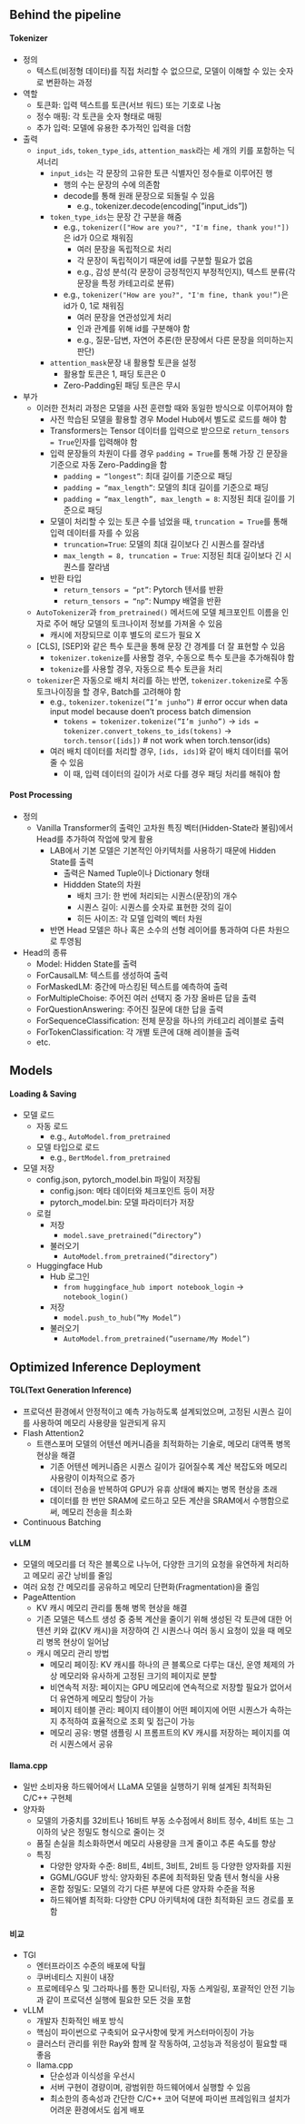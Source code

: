 ## Behind the pipeline

#### Tokenizer

- 정의
    - 텍스트(비정형 데이터)를 직접 처리할 수 없으므로, 모델이 이해할 수 있는 숫자로 변환하는 과정
- 역할
    - 토큰화: 입력 텍스트를 토큰(서브 워드) 또는 기호로 나눔
    - 정수 매핑: 각 토큰을 숫자 형태로 매핑
    - 추가 입력: 모델에 유용한 추가적인 입력을 더함
- 출력
    - `input_ids`, `token_type_ids`, `attention_mask`라는 세 개의 키를 포함하는 딕셔너리
        - `input_ids`는 각 문장의 고유한 토큰 식별자인 정수들로 이루어진 행
            - 행의 수는 문장의 수에 의존함
            - decode를 통해 원래 문장으로 되돌릴 수 있음
                - e.g., tokenizer.decode(encoding[”input_ids”])
        - `token_type_ids`는 문장 간 구분을 해줌
            - e.g., `tokenizer(["How are you?", "I'm fine, thank you!"])`은 id가 0으로 채워짐
                - 여러 문장을 독립적으로 처리
                - 각 문장이 독립적이기 때문에 id를 구분할 필요가 없음
                - e.g., 감성 분석(각 문장이 긍정적인지 부정적인지), 텍스트 분류(각 문장을 특정 카테고리로 분류)
            - e.g., `tokenizer("How are you?", "I'm fine, thank you!”)`은 id가 0, 1로 채워짐
                - 여러 문장을 연관성있게 처리
                - 인과 관계를 위해 id를 구분해야 함
                - e.g., 질문-답변, 자연어 추론(한 문장에서 다른 문장을 의미하는지 판단)
        - `attention_mask`문장 내 활용할 토큰을 설정
            - 활용할 토큰은 1, 패딩 토큰은 0
            - Zero-Padding된 패딩 토큰은 무시
- 부가
    - 이러한 전처리 과정은 모델을 사전 훈련할 때와 동일한 방식으로 이루어져야 함
        - 사전 학습된 모델을 활용할 경우 Model Hub에서 별도로 로드를 해야 함
        - Transformers는 Tensor 데이터를 입력으로 받으므로 `return_tensors = True`인자를 입력해야 함
        - 입력 문장들의 차원이 다를 경우 `padding = True`를 통해 가장 긴 문장을 기준으로 자동 Zero-Padding을 함
            - `padding = “longest”`: 최대 길이를 기준으로 패딩
            - `padding = “max_length”`: 모델의 최대 길이를 기준으로 패딩
            - `padding = “max_length”, max_length = 8`: 지정된 최대 길이를 기준으로 패딩
        - 모델이 처리할 수 있는 토큰 수를 넘었을 때, `truncation = True`를 통해 입력 데이터를 자를 수 있음
            - `truncation=True`: 모델의 최대 길이보다 긴 시퀀스를 잘라냄
            - `max_length = 8, truncation = True`: 지정된 최대 길이보다 긴 시퀀스를 잘라냄
        - 반환 타입
            - `return_tensors = “pt”`: Pytorch 텐서를 반환
            - `return_tensors = “np”`: Numpy 배열을 반환
    - `AutoTokenizer`과 `from_pretrained()` 메서드에 모델 체크포인트 이름을 인자로 주어 해당 모델의 토크나이저 정보를 가져올 수 있음
        - 캐시에 저장되므로 이후 별도의 로드가 필요 X
    - [CLS], [SEP]와 같은 특수 토큰을 통해 문장 간 경계를 더 잘 표현할 수 있음
        - `tokenizer.tokenize`를 사용할 경우, 수동으로 특수 토큰을 추가해줘야 함
        - `tokenize`를 사용할 경우, 자동으로 특수 토큰을 처리
    - `tokenizer`은 자동으로 배치 처리를 하는 반면, `tokenizer.tokenize`로 수동 토크나이징을 할 경우, Batch를 고려해야 함
        - e.g., `tokenizer.tokenize(”I’m junho”)` # error occur when data input model because doen’t process batch dimension
            - `tokens = tokenizer.tokenize(”I’m junho”)` → `ids = tokenizer.convert_tokens_to_ids(tokens)` → `torch.tensor([ids])` # not work when torch.tensor(ids)
        - 여러 배치 데이터를 처리할 경우, `[ids, ids]`와 같이 배치 데이터를 묶어줄 수 있음
            - 이 때, 입력 데이터의 길이가 서로 다를 경우 패딩 처리를 해줘야 함

#### Post Processing

- 정의
    - Vanilla Transformer의 출력인 고차원 특징 벡터(Hidden-State라 불림)에서 Head를 추가하여 작업에 맞게 활용
        - LAB에서 기본 모델은 기본적인 아키텍처를 사용하기 때문에 Hidden State를 출력
            - 출력은 Named Tuple이나 Dictionary 형태
            - Hiddden State의 차원
                - 배치 크기: 한 번에 처리되는 시퀀스(문장)의 개수
                - 시퀀스 길이: 시퀀스를 숫자로 표현한 것의 길이
                - 히든 사이즈: 각 모델 입력의 벡터 차원
        - 반면 Head 모델은 하나 혹은 소수의 선형 레이어를 통과하여 다른 차원으로 투영됨
- Head의 종류
    - Model: Hidden State를 출력
    - ForCausalLM: 텍스트를 생성하여 출력
    - ForMaskedLM: 중간에 마스킹된 텍스트를 예측하여 출력
    - ForMultipleChoise: 주어진 여러 선택지 중 가장 올바른 답을 출력
    - ForQuestionAnswering: 주어진 질문에 대한 답을 출력
    - ForSequenceClassification: 전체 문장을 하나의 카테고리 레이블로 출력
    - ForTokenClassification: 각 개별 토큰에 대해 레이블을 출력
    - etc.

## Models

#### Loading & Saving

- 모델 로드
    - 자동 로드
        - e.g., `AutoModel.from_pretrained`
    - 모델 타입으로 로드
        - e.g., `BertModel.from_pretrained`
- 모델 저장
    - config.json, pytorch_model.bin 파일이 저장됨
        - config.json: 메타 데이터와 체크포인트 등이 저장
        - pytorch_model.bin: 모델 파라미터가 저장
    - 로컬
        - 저장
            - `model.save_pretrained(”directory”)`
        - 불러오기
            - `AutoModel.from_pretrained(”directory”)`
    - Huggingface Hub
        - Hub 로그인
            - `from huggingface_hub import notebook_login` → `notebook_login()`
        - 저장
            - `model.push_to_hub(”My Model”)`
        - 불러오기
            - `AutoModel.from_pretrained(”username/My Model”)`

## Optimized Inference Deployment


#### TGL(Text Generation Inference)

- 프로덕션 환경에서 안정적이고 예측 가능하도록 설계되었으며, 고정된 시퀀스 길이를 사용하여 메모리 사용량을 일관되게 유지
- Flash Attention2
    - 트랜스포머 모델의 어텐션 메커니즘을 최적화하는 기술로, 메모리 대역폭 병목 현상을 해결
        - 기존 어텐션 메커니즘은 시퀀스 길이가 길어질수록 계산 복잡도와 메모리 사용량이 이차적으로 증가
        - 데이터 전송을 반복하여 GPU가 유휴 상태에 빠지는 병목 현상을 초래
        - 데이터를 한 번만 SRAM에 로드하고 모든 계산을 SRAM에서 수행함으로써, 메모리 전송을 최소화
- Continuous Batching

#### vLLM

- 모델의 메모리를 더 작은 블록으로 나누어, 다양한 크기의 요청을 유연하게 처리하고 메모리 공간 낭비를 줄임
- 여러 요청 간 메모리를 공유하고 메모리 단편화(Fragmentation)을 줄임
- PageAttention
    - KV 캐시 메모리 관리를 통해 병목 현상을 해결
    - 기존 모델은 텍스트 생성 중 중복 계산을 줄이기 위해 생성된 각 토큰에 대한 어텐션 키와 값(KV 캐시)을 저장하여 긴 시퀀스나 여러 동시 요청이 있을 때 메모리 병목 현상이 일어남
    - 캐시 메모리 관리 방법
        - 메모리 페이징: KV 캐시를 하나의 큰 블록으로 다루는 대신, 운영 체제의 가상 메모리와 유사하게 고정된 크기의 페이지로 분할
        - 비연속적 저장: 페이지는 GPU 메모리에 연속적으로 저장할 필요가 없어서 더 유연하게 메모리 할당이 가능
        - 페이지 테이블 관리: 페이지 테이블이 어떤 페이지에 어떤 시퀀스가 속하는지 추적하여 효율적으로 조회 및 접근이 가능
        - 메모리 공유: 병렬 샘플링 시 프롬프트의 KV 캐시를 저장하는 페이지를 여러 시퀀스에서 공유

#### llama.cpp

- 일반 소비자용 하드웨어에서 LLaMA 모델을 실행하기 위해 설계된 최적화된 C/C++ 구현체
- 양자화
    - 모델의 가중치를 32비트나 16비트 부동 소수점에서 8비트 정수, 4비트 또는 그 이하의 낮은 정밀도 형식으로 줄이는 것
    - 품질 손실을 최소화하면서 메모리 사용량을 크게 줄이고 추론 속도를 향상
    - 특징
        - 다양한 양자화 수준: 8비트, 4비트, 3비트, 2비트 등 다양한 양자화를 지원
        - GGML/GGUF 방식: 양자화된 추론에 최적화된 맞춤 텐서 형식을 사용
        - 혼합 정밀도: 모델의 각기 다른 부분에 다른 양자화 수준을 적용
        - 하드웨어별 최적화: 다양한 CPU 아키텍처에 대한 최적화된 코드 경로를 포함

#### 비교

- TGI
    - 엔터프라이즈 수준의 배포에 탁월
    - 쿠버네티스 지원이 내장
    - 프로메테우스 및 그라파나를 통한 모니터링, 자동 스케일링, 포괄적인 안전 기능과 같이 프로덕션 실행에 필요한 모든 것을 포함
- vLLM
    - 개발자 친화적인 배포 방식
    - 핵심이 파이썬으로 구축되어 요구사항에 맞게 커스터마이징이 가능
    - 클러스터 관리를 위한 Ray와 함께 잘 작동하여, 고성능과 적응성이 필요할 때 좋음
    - llama.cpp
        - 단순성과 이식성을 우선시
        - 서버 구현이 경량이며, 광범위한 하드웨어에서 실행할 수 있음
        - 최소한의 종속성과 간단한 C/C++ 코어 덕분에 파이썬 프레임워크 설치가 어려운 환경에서도 쉽게 배포
